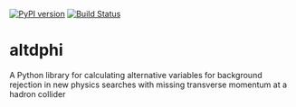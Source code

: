 [![PyPI version](https://badge.fury.io/py/altdphi.svg)](https://badge.fury.io/py/altdphi) [![Build Status](https://travis-ci.org/TaiSakuma/altdphi.svg?branch=master)](https://travis-ci.org/TaiSakuma/altdphi)

# altdphi
A Python library for calculating alternative variables for background rejection
in new physics searches with missing transverse momentum at a hadron collider

